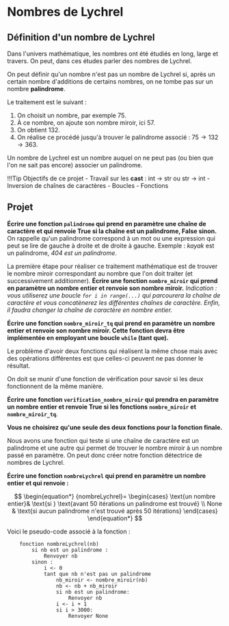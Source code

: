 # Nombres de Lychrel

## Définition d'un nombre de Lychrel

Dans l'univers mathématique, les nombres ont été étudiés en long, large et travers.
On peut, dans ces études parler des nombres de Lychrel.

On peut définir qu'un nombre n'est pas un nombre de Lychrel si, après un certain nombre d'additions de certains nombres, on ne tombe pas sur un nombre **palindrome**.

Le traitement est le suivant :

1. On choisit un nombre, par exemple $75$.
2. À ce nombre, on ajoute son nombre miroir, ici $57$.
3. On obtient $132$.
4. On réalise ce procédé jusqu'à trouver le palindrome associé : $75 \rightarrow 132 \rightarrow 363$.

Un nombre de Lychrel est un nombre auquel on ne peut pas (ou bien que l'on ne sait pas encore) associer un palindrome.

!!!Tip Objectifs de ce projet
    - Travail sur les **cast** : int -> str ou str -> int
    - Inversion de chaînes de caractères
    - Boucles
    - Fonctions

## Projet

**Écrire une fonction `palindrome` qui prend en paramètre une chaîne de caractère et qui renvoie True si la chaîne est un palindrome, False sinon.**
On rappelle qu'un palindrome correspond à un mot ou une expression qui peut se lire de gauche à droite et de droite à gauche.
Exemple : *kayak* est un palindrome, *$404$ est un palindrome*.

La première étape pour réaliser ce traitement mathématique est de trouver le nombre miroir correspondant au nombre que l'on doit traiter (et successivement additionner).
**Écrire une fonction `nombre_miroir` qui prend en paramètre un nombre entier et renvoie son nombre miroir.**
*Indication : vous utiliserez une boucle `for i in range(...)` qui parcourera la chaîne de caractère et vous concatènerez les différentes chaînes de caractère. Enfin, il faudra changer la chaîne de caractère en nombre entier.*

**Écrire une fonction `nombre_miroir_tq` qui prend en paramètre un nombre entier et renvoie son nombre miroir. Cette fonction devra être implémentée en employant une boucle `while` (tant que).**

Le problème d'avoir deux fonctions qui réalisent la même chose mais avec des opérations différentes est que celles-ci peuvent ne pas donner le résultat.

On doit se munir d'une fonction de vérification pour savoir si les deux fonctionnent de la même manière.

**Écrire une fonction `verification_nombre_miroir` qui prendra en paramètre un nombre entier et renvoie True si les fonctions `nombre_miroir` et `nombre_miroir_tq`**.

**Vous ne choisirez qu'une seule des deux fonctions pour la fonction finale.**

Nous avons une fonction qui teste si une chaîne de caractère est un palindrome et une autre qui permet de trouver le nombre miroir à un nombre passé en paramètre. On peut donc créer notre fonction détectrice de nombres de Lychrel.

**Écrire une fonction `nombreLychrel` qui prend en paramètre un nombre entier et qui renvoie :**

$$
\begin{equation*}
  {nombreLychrel}=
     \begin{cases}
        \text{un nombre entier}& \text{si } \text{avant 50 itérations un palindrome est trouvé} \\
        None & \text{si aucun palindrome n'est trouvé après 50 itérations} 
     \end{cases}
\end{equation*}
$$

Voici le pseudo-code associé à la fonction :

```pseudo
    fonction nombreLychrel(nb)
        si nb est un palindrome :
            Renvoyer nb
        sinon :
            i <- 0
            tant que nb n'est pas un palindrome
                nb_miroir <- nombre_miroir(nb)
                nb <- nb + nb_miroir
                si nb est un palindrome:
                    Renvoyer nb
                i <- i + 1
                si i > 3000:
                    Renvoyer None
```